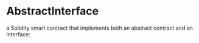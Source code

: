 # AbstractInterface
a Solidity smart contract that implements both an abstract contract and an interface:
